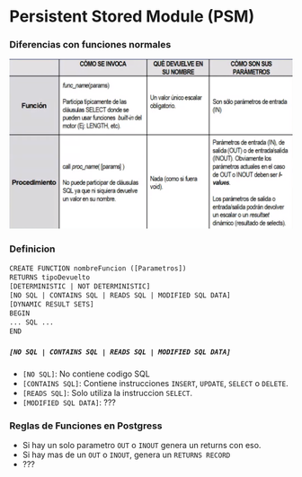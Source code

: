 # Persistent Stored Module (PSM)

### Diferencias con funciones normales



<img src="Resources/Untitled/image-20200526141007064.png" alt="image-20200526141007064" style="zoom:50%;" />

### Definicion

```mssql
CREATE FUNCTION nombreFuncion ([Parametros])
RETURNS tipoDevuelto
[DETERMINISTIC | NOT DETERMINISTIC]
[NO SQL | CONTAINS SQL | READS SQL | MODIFIED SQL DATA]
[DYNAMIC RESULT SETS]
BEGIN
... SQL ...
END
```

##### `[NO SQL | CONTAINS SQL | READS SQL | MODIFIED SQL DATA]`

- `[NO SQL]`: No contiene codigo SQL
- `[CONTAINS SQL]`: Contiene instrucciones `INSERT`, `UPDATE`, `SELECT` o `DELETE`.
- `[READS SQL]`: Solo utiliza la instruccion `SELECT`.
- `[MODIFIED SQL DATA]`: ???

### Reglas de Funciones en Postgress

- Si hay un solo parametro `OUT` o `INOUT` genera un returns con eso.
- Si hay mas de un `OUT` o `INOUT`, genera un `RETURNS RECORD`
- ???



